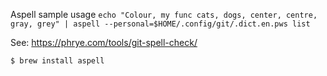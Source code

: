 Aspell sample usage
`echo "Colour, my func cats, dogs, center, centre, gray, grey" | aspell --personal=$HOME/.config/git/.dict.en.pws list`

See: https://phrye.com/tools/git-spell-check/

```sh
$ brew install aspell
```
